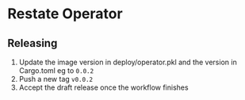 # Restate Operator

## Releasing
1. Update the image version in deploy/operator.pkl and the version in Cargo.toml eg to `0.0.2`
2. Push a new tag `v0.0.2`
3. Accept the draft release once the workflow finishes
